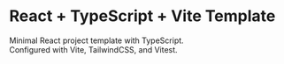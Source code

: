 # React + TypeScript + Vite Template

Minimal React project template with TypeScript.  
Configured with Vite, TailwindCSS, and Vitest.
